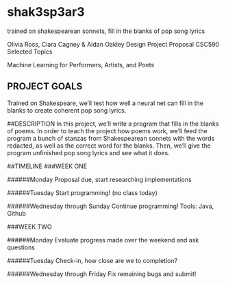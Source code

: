 # shak3sp3ar3
trained on shakespearean sonnets, fill in the blanks of pop song lyrics

Olivia Ross, Ciara Cagney & Aidan Oakley
Design Project Proposal
CSC590 Selected Topics

Machine Learning for Performers, Artists, and Poets

## PROJECT GOALS
Trained on Shakespeare, we’ll test how well a neural net can fill in the blanks to create coherent pop song lyrics. 

##DESCRIPTION
In this project, we’ll write a program that fills in the blanks of poems. In order to teach the project how poems work, we’ll feed the program a bunch of stanzas from Shakespearean sonnets with the words redacted, as well as the correct word for the blanks. Then, we’ll give the program unfinished pop song lyrics and see what it does.

##TIMELINE
###WEEK ONE 

######Monday
Proposal due, start researching implementations

######Tuesday
Start programming!  (no class today)

######Wednesday through Sunday
Continue programming!  Tools: Java, Github

###WEEK TWO

######Monday 
Evaluate progress made over the weekend and ask questions

######Tuesday 
Check-in, how close are we to completion? 

######Wednesday through Friday
Fix remaining bugs and submit!
 
